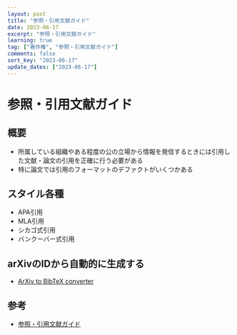 ```yaml
---
layout: post
title: "参照・引用文献ガイド"
date: 2023-06-17
excerpt: "参照・引用文献ガイド"
learning: true
tag: ["著作権", "参照・引用文献ガイド"]
comments: false
sort_key: "2023-06-17"
update_dates: ["2023-06-17"]
---
```


# 参照・引用文献ガイド

## 概要
 - 所属している組織やある程度の公の立場から情報を発信するときには引用した文献・論文の引用を正確に行う必要がある
 - 特に論文では引用のフォーマットのデファクトがいくつかある

## スタイル各種
 - APA引用
 - MLA引用
 - シカゴ式引用
 - バンクーバー式引用

## arXivのIDから自動的に生成する
 - [ArXiv to BibTeX converter](https://www.bibtex.com/c/arxiv-to-bibtex-converter/)

## 参考
 - [参照・引用文献ガイド](https://wordvice.jp/apa-citation-generator)
